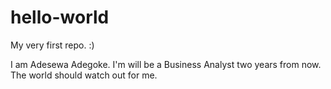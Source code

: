 hello-world
===========

My very first repo. :)

I am Adesewa Adegoke. I'm will be a Business Analyst two years from now. The world should watch out for me.
